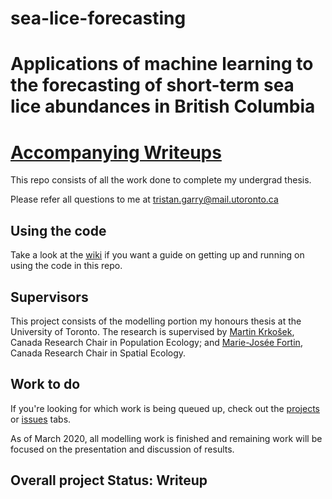 # sea-lice-forecasting

# Applications of machine learning to the forecasting of short-term sea lice abundances in British Columbia

# [Accompanying Writeups](https://tristangarry.github.io/sea-lice-forecasting/)

This repo consists of all the work done to complete my undergrad thesis. 

Please refer all questions to me at tristan.garry@mail.utoronto.ca

## Using the code

Take a look at the [wiki](https://github.com/TristanGarry/sea-lice-forecasting/wiki) if you want a guide on getting up and running on using the code in this repo. 

## Supervisors

This project consists of the modelling portion my honours thesis at the University of Toronto. The research is supervised by [Martin Krkošek](https://krkosek.eeb.utoronto.ca/), Canada Research Chair in Population Ecology; and [Marie-Josée Fortin](https://fortin.eeb.utoronto.ca/), Canada Research Chair in Spatial Ecology. 

## Work to do

If you're looking for which work is being queued up, check out the [projects](https://github.com/TristanGarry/sea-lice-forecasting/projects/1) or [issues](https://github.com/TristanGarry/sea-lice-forecasting/issues) tabs.

As of March 2020, all modelling work is finished and remaining work will be focused on the presentation and discussion of results. 

## Overall project Status: Writeup

